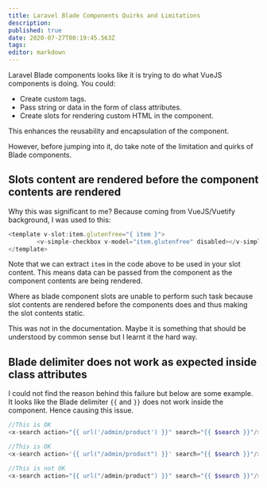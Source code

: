 ```yaml
---
title: Laravel Blade Components Quirks and Limitations
description: 
published: true
date: 2020-07-27T00:19:45.563Z
tags: 
editor: markdown
---
```


Laravel Blade components looks like it is trying to do what VueJS components is doing. You could:

- Create custom tags.
- Pass string or data in the form of class attributes.
- Create slots for rendering custom HTML in the component.

This enhances the reusability and encapsulation of the component.

However, before jumping into it, do take note of the limitation and quirks of Blade components.

## Slots content are rendered before the component contents are rendered

Why this was significant to me? Because coming from VueJS/Vuetify background, I was used to this:

```javascript
<template v-slot:item.glutenfree="{ item }">
		<v-simple-checkbox v-model="item.glutenfree" disabled></v-simple-checkbox>
</template>
```
Note that we can extract `item` in the code above to be used in your slot content. This means data can be passed from the component as the component contents are being rendered. 

Where as blade component slots are unable to perform such task because slot contents are rendered before the components does and thus making the slot contents static. 

This was not in the documentation. Maybe it is something that should be understood by common sense but I learnt it the hard way.

## Blade delimiter does not work as expected inside class attributes

I could not find the reason behind this failure but below are some example. It looks like the Blade delimiter `{{` and `}}` does not work inside the component. Hence causing this issue. 

```php
//This is OK
<x-search action="{{ url('/admin/product') }}" search="{{ $search }}"/>

//This is OK
<x-search action='{{ url("/admin/product") }}' search="{{ $search }}"/>

//This is not OK
<x-search action="{{ url("/admin/product") }}" search="{{ $search }}"/>
```

